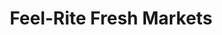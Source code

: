 ---
title: "Feel-Rite Fresh Markets"
url: /buffalo/feel-rite-fresh-markets-niagara-falls-boulevard/
shop: Bioladen
---